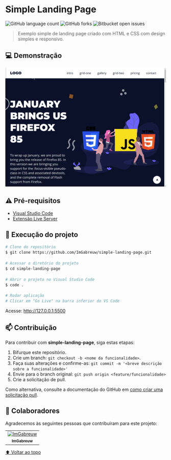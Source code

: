 # Simple Landing Page

![GitHub language count](https://img.shields.io/github/languages/count/ImGabreuw/simple-landing-page?style=for-the-badge)
![GitHub forks](https://img.shields.io/github/forks/ImGabreuw/simple-landing-page?style=for-the-badge)
![Bitbucket open issues](https://img.shields.io/github/issues/ImGabreuw/simple-landing-page?style=for-the-badge)

> Exemplo simple de landing page criado com HTML e CSS com design simples e responsivo.

## 💻 Demonstração

![](./.github/demo.png)

## ⚠️ Pré-requisitos

- [Visual Studio Code](https://code.visualstudio.com/)
- [Extensão Live Server](https://marketplace.visualstudio.com/items?itemName=ritwickdey.LiveServer)


## 🚀 Execução do projeto

```bash
# Clone do repositório
$ git clone https://github.com/ImGabreuw/simple-landing-page.git

# Acessar o diretório do projeto
$ cd simple-landing-page

# Abrir o projeto no Visual Studio Code
$ code .

# Rodar aplicação
# Clicar em "Go Live" na barra inferior do VS Code
```

Acesse: http://127.0.0.1:5500

## 📫 Contribuição

Para contribuir com **simple-landing-page**, siga estas etapas:

1. Bifurque este repositório.
2. Crie um branch: `git checkout -b <nome da funcionalidade>`.
3. Faça suas alterações e confirme-as: `git commit -m '<breve descrição sobre a funcionalidade>'`
4. Envie para o branch original: `git push origin <feature/funcionalidade>`
5. Crie a solicitação de pull.

Como alternativa, consulte a documentação do GitHub
em [como criar uma solicitação pull](https://help.github.com/en/github/collaborating-with-issues-and-pull-requests/creating-a-pull-request).

## 🤝 Colaboradores

Agradecemos às seguintes pessoas que contribuíram para este projeto:

<table>
  <tr>
    <td align="center">
      <a href="https://github.com/ImGabreuw">
        <img src="https://avatars.githubusercontent.com/u/60116449?v=4" width="100px;" alt="ImGabreuw"/><br>
        <sub>
          <b>ImGabreuw</b>
        </sub>
      </a>
    </td>
  </tr>
</table>

[⬆ Voltar ao topo](#simple-landing-page)<br>